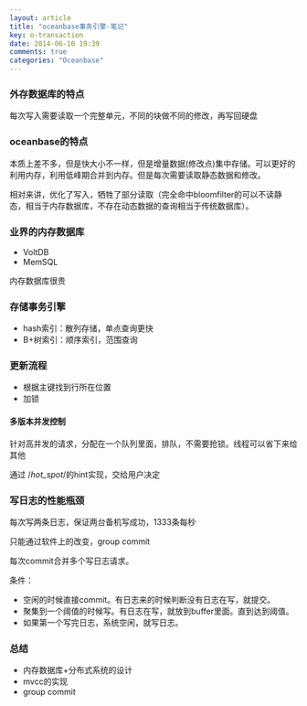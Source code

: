 ```yaml
---
layout: article
title: "oceanbase事务引擎-笔记"
key: o-transaction
date: 2014-06-10 19:39
comments: true
categories: "Oceanbase"
---
```


### 外存数据库的特点

每次写入需要读取一个完整单元，不同的块做不同的修改，再写回硬盘

### oceanbase的特点

本质上差不多，但是快大小不一样，但是增量数据(修改点)集中存储。可以更好的利用内存，利用低峰期合并到内存。但是每次需要读取静态数据和修改。

相对来讲，优化了写入，牺牲了部分读取（完全命中bloomfilter的可以不读静态，相当于内存数据库，不存在动态数据的查询相当于传统数据库）。

<!--more-->

### 业界的内存数据库

- VoltDB
- MemSQL

内存数据库很贵

### 存储事务引擎

- hash索引：散列存储，单点查询更快
- B+树索引：顺序索引，范围查询

### 更新流程

- 根据主键找到行所在位置
- 加锁

#### 多版本并发控制

针对高并发的请求，分配在一个队列里面，排队，不需要抢锁。线程可以省下来给其他

通过 /*hot_spot*/的hint实现，交给用户决定


### 写日志的性能瓶颈

每次写两条日志，保证两台备机写成功，1333条每秒

只能通过软件上的改变，group commit

每次commit合并多个写日志请求。

条件：

- 空闲的时候直接commit。有日志来的时候判断没有日志在写，就提交。
- 聚集到一个阈值的时候写。有日志在写，就放到buffer里面。直到达到阈值。
- 如果第一个写完日志，系统空闲，就写日志。


### 总结

- 内存数据库+分布式系统的设计
- mvcc的实现
- group commit




